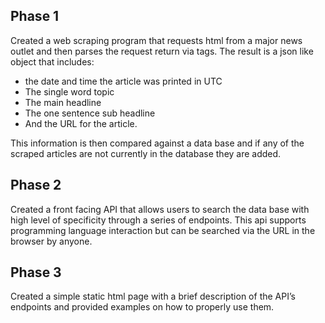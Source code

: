 ## Phase 1
Created a web scraping program that requests html from a major news outlet and then parses the request return via tags. The result is a json like object that includes:
* the date and time the article was printed in UTC
* The single word topic
* The main headline
* The one sentence sub headline
* And the URL for the article.
 
This information is then compared against a data base and if any of the scraped articles are not currently in the database they are added.

## Phase 2
Created a front facing API that allows users to search the data base with high level of specificity through a series of endpoints. This api supports programming language interaction but can be searched via the URL in the browser by anyone.

## Phase 3 
Created a simple static html page with  a brief description of the API’s endpoints and provided examples on how to properly use them. 
